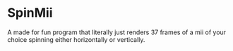# SpinMii
A made for fun program that literally just renders 37 frames of a mii of your choice spinning either horizontally or vertically.
